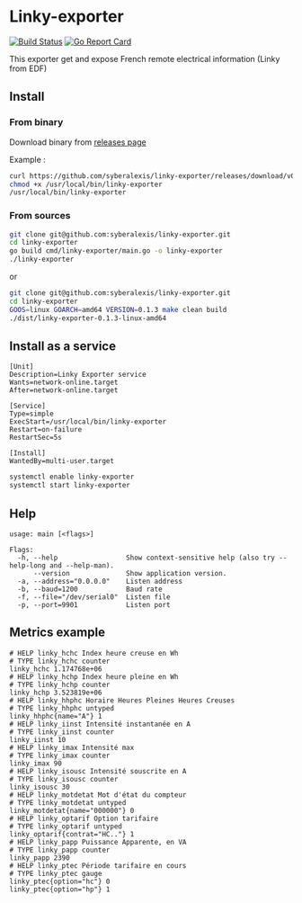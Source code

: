 # Linky-exporter

[![Build Status](https://travis-ci.com/syberalexis/linky-exporter.svg?branch=master)](https://travis-ci.com/syberalexis/linky-exporter)
[![Go Report Card](https://goreportcard.com/badge/github.com/syberalexis/linky-exporter)](https://goreportcard.com/report/github.com/syberalexis/linky-exporter)

This exporter get and expose French remote electrical information (Linky from EDF)


## Install

### From binary

Download binary from [releases page](https://github.com/syberalexis/linky-exporter/releases)

Example :
```bash
curl https://github.com/syberalexis/linky-exporter/releases/download/v0.1.3/linky-exporter-0.1.3-linux-amd64 -o /usr/local/bin/linky-exporter
chmod +x /usr/local/bin/linky-exporter
/usr/local/bin/linky-exporter
```

### From sources

```bash
git clone git@github.com:syberalexis/linky-exporter.git
cd linky-exporter
go build cmd/linky-exporter/main.go -o linky-exporter
./linky-exporter
```

or

```bash
git clone git@github.com:syberalexis/linky-exporter.git
cd linky-exporter
GOOS=linux GOARCH=amd64 VERSION=0.1.3 make clean build
./dist/linky-exporter-0.1.3-linux-amd64
```

## Install as a service

```
[Unit]
Description=Linky Exporter service
Wants=network-online.target
After=network-online.target

[Service]
Type=simple
ExecStart=/usr/local/bin/linky-exporter
Restart=on-failure
RestartSec=5s

[Install]
WantedBy=multi-user.target
```

```bash
systemctl enable linky-exporter
systemctl start linky-exporter
```

## Help

```
usage: main [<flags>]

Flags:
  -h, --help                 Show context-sensitive help (also try --help-long and --help-man).
      --version              Show application version.
  -a, --address="0.0.0.0"    Listen address
  -b, --baud=1200            Baud rate
  -f, --file="/dev/serial0"  Listen file
  -p, --port=9901            Listen port
```


## Metrics example

```
# HELP linky_hchc Index heure creuse en Wh
# TYPE linky_hchc counter
linky_hchc 1.174768e+06
# HELP linky_hchp Index heure pleine en Wh
# TYPE linky_hchp counter
linky_hchp 3.523819e+06
# HELP linky_hhphc Horaire Heures Pleines Heures Creuses
# TYPE linky_hhphc untyped
linky_hhphc{name="A"} 1
# HELP linky_iinst Intensité instantanée en A
# TYPE linky_iinst counter
linky_iinst 10
# HELP linky_imax Intensité max
# TYPE linky_imax counter
linky_imax 90
# HELP linky_isousc Intensité souscrite en A
# TYPE linky_isousc counter
linky_isousc 30
# HELP linky_motdetat Mot d'état du compteur
# TYPE linky_motdetat untyped
linky_motdetat{name="000000"} 0
# HELP linky_optarif Option tarifaire
# TYPE linky_optarif untyped
linky_optarif{contrat="HC.."} 1
# HELP linky_papp Puissance Apparente, en VA
# TYPE linky_papp counter
linky_papp 2390
# HELP linky_ptec Période tarifaire en cours
# TYPE linky_ptec gauge
linky_ptec{option="hc"} 0
linky_ptec{option="hp"} 1
```
